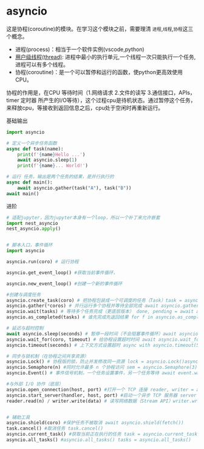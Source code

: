 # asyncio

这是协程(coroutine)的模块。在学习这个模块之前，需要理清 `进程`,`线程`,`协程`这三个概念。

- 进程(process)：相当于一个软件实例(vscode,python)
- [用户级线程(thread)](https://www.cnblogs.com/Survivalist/p/11527949.html#%E5%A4%9A%E7%BA%BF%E7%A8%8B%E4%B8%8E%E5%A4%9A%E6%A0%B8): 进程中最小的执行单元,一个线程一次只能执行一个任务,进程可以有多个线程。
- 协程(coroutine)：是一个可以暂停和运行的函数，使python更高效使用CPU。

协程的作用是，在CPU 等待时间（1.网络请求 2.文件的读写 3.通信接口，APIs，timer 定时器 所产生的I/O等待），这个过程cpu是待机状态。通过暂停这个任务，来释放cpu，等接收到返回信息之后，cpu处于空闲时再重新运行。



基础输出
```python 
import asyncio

# 定义一个异步任务函数
async def task(name):
    print(f'{name}Hello ...')
    await asyncio.sleep(1)
    print(f'{name}... World!')

# 运行 任务，输出是两个任务的结果，是并行执行的
async def main():
    await asyncio.gather(task("A"), task("B"))
await main()
```


进阶

```python 
# 适配jupyter，因为jupyter本身有一个loop，所以一个补丁来允许嵌套
import nest_asyncio
nest_asyncio.apply()


# 脚本入口，事件循环
import asyncio

asyncio.run(coro) # 运行协程

asyncio.get_event_loop() #获取当前事件循环，

asyncio.new_event_loop() #创建一个新的事件循环

#创建与调度任务
asyncio.create_task(coro) # 把协程包装成一个可调度的任务（Task）task = asyncio.create_task(fetch())
asyncio.gather(*coros) # 并行运行多个协程并等待全部完成 await asyncio.gather(task1(), task2())
asyncio.wait(tasks) # 等待多个任务完成（更底层版本） done, pending = await asyncio.wait(tasks)
asyncio.as_completed(tasks) # 谁先完成先返回结果 for f in asyncio.as_completed(tasks): res = await f

# 延迟与超时控制
await asyncio.sleep(seconds) # 暂停一段时间（不会阻塞事件循环）await asyncio.sleep(2)
asyncio.wait_for(coro, timeout) # 给协程设置超时时间 await asyncio.wait_for(fetch(), 5)
asyncio.timeout(seconds) # 上下文方式设置超时 async with asyncio.timeout(5): await fetch()

# 同步与锁机制（在协程之间共享资源）
asyncio.Lock() # 协程版的锁，防止并发修改同一资源 lock = asyncio.Lock()async with lock: # 安全区域
asyncio.Semaphore(n) #同时允许最多 n 个协程访问 sem = asyncio.Semaphore(3)
asyncio.Event() # 事件信号机制，一个任务设置事件，另一个任务等待 await event.wait()

#与外部 I/O 协作（底层）
asyncio.open_connection(host, port) #打开一个 TCP 连接 reader, writer = await asyncio.open_connection('127.0.0.1', 8888)
asyncio.start_server(handler, host, port) #启动一个异步 TCP 服务器 server = await asyncio.start_server(handle, '127.0.0.1', 8888)
reader.read(n) / writer.write(data) # 读写网络数据（Stream API）writer.write(b'Hello')


# 辅助工具
asyncio.shield(coro) #保护任务不被取消 await asyncio.shield(fetch())
task.cancel() #取消任务 task.cancel()
asyncio.current_task() #获取当前正在执行的任务 task = asyncio.current_task()
asyncio.all_tasks() #asyncio.all_tasks() tasks = asyncio.all_tasks()



```